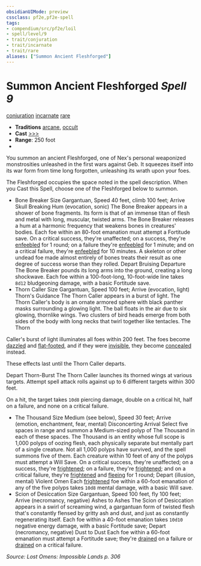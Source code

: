 ```yaml
---
obsidianUIMode: preview
cssclass: pf2e,pf2e-spell
tags:
- compendium/src/pf2e/loil
- spell/level/9
- trait/conjuration
- trait/incarnate
- trait/rare
aliases: ["Summon Ancient Fleshforged"]
---
```

# Summon Ancient Fleshforged *Spell 9*   
[conjuration](conjuration.md "Conjuration School Trait")  [incarnate](incarnate-som.md "Incarnate Spell Trait")  [rare](rare.md "Rare Rarity Trait")  

- **Traditions** [arcane](arcane.md "Arcane Tradition Trait"), [occult](occult.md "Occult Tradition Trait")
- **Cast** [>>>](chapter-9-playing-the-game.md#Actions "Three-Action") 
- **Range**: 250 foot
- 

You summon an ancient Fleshforged, one of Nex's personal weaponized monstrosities unleashed in the first wars against Geb. It squeezes itself into its war form from time long forgotten, unleashing its wrath upon your foes.

The Fleshforged occupies the space noted in the spell description. When you Cast this Spell, choose one of the Fleshforged below to summon.

- Bone Breaker Size Gargantuan, Speed 40 feet, climb 100 feet; Arrive Skull Breaking Hum (evocation, sonic) The Bone Breaker appears in a shower of bone fragments. Its form is that of an immense titan of flesh and metal with long, muscular, twisted arms. The Bone Breaker releases a hum at a harmonic frequency that weakens bones in creatures' bodies. Each foe within an 80-foot emanation must attempt a Fortitude save. On a critical success, they're unaffected; on a success, they're [enfeebled](conditions.md#Enfeebled) for 1 round; on a failure they're [enfeebled](conditions.md#Enfeebled) for 1 minute; and on a critical failure, they're [enfeebled](conditions.md#Enfeebled) for 10 minutes. A skeleton or other undead foe made almost entirely of bones treats their result as one degree of success worse than they rolled. Depart Bruising Departure The Bone Breaker pounds its long arms into the ground, creating a long shockwave. Each foe within a 100-foot-long, 10-foot-wide line takes `8d12` bludgeoning damage, with a basic Fortitude save.
- Thorn Caller Size Gargantuan, Speed 100 feet; Arrive (evocation, light) Thorn's Guidance The Thorn Caller appears in a burst of light. The Thorn Caller's body is an ornate armored sphere with black panther masks surrounding a glowing light. The ball floats in the air due to six glowing, thornlike wings. Two clusters of bird heads emerge from both sides of the body with long necks that twirl together like tentacles. The Thorn

Caller's burst of light illuminates all foes within 200 feet. The foes become [dazzled](conditions.md#Dazzled) and [flat-footed](conditions.md#Flat-footed), and if they were [invisible](conditions.md#Invisible), they become [concealed](conditions.md#Concealed) instead.

These effects last until the Thorn Caller departs.

Depart Thorn-Burst The Thorn Caller launches its thorned wings at various targets. Attempt spell attack rolls against up to 6 different targets within 300 feet.

On a hit, the target takes `10d8` piercing damage, double on a critical hit, half on a failure, and none on a critical failure.

- The Thousand Size Medium (see below), Speed 30 feet; Arrive (emotion, enchantment, fear, mental) Disconcerting Arrival Select five spaces in range and summon a Medium-sized polyp of The Thousand in each of these spaces. The Thousand is an entity whose full scope is 1,000 polyps of oozing flesh, each physically separate but mentally part of a single creature. Not all 1,000 polyps have survived, and the spell summons five of them. Each creature within 10 feet of any of the polyps must attempt a Will Save. On a critical success, they're unaffected; on a success, they're [frightened](conditions.md#Frightened); on a failure, they're [frightened](conditions.md#Frightened); and on a critical failure, they're [frightened](conditions.md#Frightened) and [fleeing](conditions.md#Fleeing) for 1 round; Depart (illusion, mental) Violent Omen Each [frightened](conditions.md#Frightened) foe within a 60-foot emanation of any of the five polyps takes `10d8` mental damage, with a basic Will save.
- Scion of Desiccation Size Gargantuan, Speed 100 feet, fly 100 feet; Arrive (necromancy, negative) Ashes to Ashes The Scion of Desiccation appears in a swirl of screaming wind, a gargantuan form of twisted flesh that's constantly flensed by gritty ash and dust, and just as constantly regenerating itself. Each foe within a 40-foot emanation takes `10d10` negative energy damage, with a basic Fortitude save; Depart (necromancy, negative) Dust to Dust Each foe within a 60-foot emanation must attempt a Fortitude save; they're [drained](conditions.md#Drained) on a failure or [drained](conditions.md#Drained) on a critical failure.

*Source: Lost Omens: Impossible Lands p. 306*
